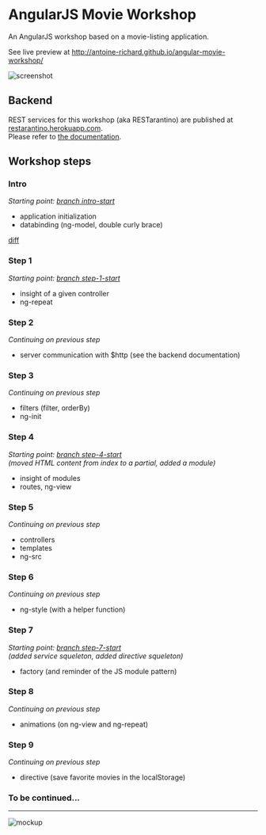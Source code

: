 AngularJS Movie Workshop
========================

An AngularJS workshop based on a movie-listing application.

See live preview at http://antoine-richard.github.io/angular-movie-workshop/

![screenshot](https://dl.dropboxusercontent.com/u/37908099/angular-movie-workshop/angular-movie-screen.png)

Backend 
-------

REST services for this workshop (aka RESTarantino) are published at [restarantino.herokuapp.com](http://restarantino.herokuapp.com).  
Please refer to [the documentation](http://restarantino.herokuapp.com/index.html).


Workshop steps
--------------

### Intro
_Starting point: [branch intro-start](https://github.com/antoine-richard/angular-movie-workshop/tree/intro-start)_

* application initialization
* databinding (ng-model, double curly brace)

[diff](https://github.com/antoine-richard/angular-movie-workshop/compare/intro-start...intro-end)

### Step 1

_Starting point: [branch step-1-start](https://github.com/antoine-richard/angular-movie-workshop/tree/step-1-start)_

* insight of a given controller
* ng-repeat

### Step 2

_Continuing on previous step_

* server communication with $http (see the backend documentation)

### Step 3

_Continuing on previous step_

* filters (filter, orderBy)
* ng-init

### Step 4

_Starting point: [branch step-4-start](https://github.com/antoine-richard/angular-movie-workshop/tree/step-4-start)_  
_(moved HTML content from index to a partial, added a module)_

* insight of modules
* routes, ng-view

### Step 5

_Continuing on previous step_

* controllers
* templates
* ng-src

### Step 6

_Continuing on previous step_

* ng-style (with a helper function)

### Step 7

_Starting point: [branch step-7-start](https://github.com/antoine-richard/angular-movie-workshop/tree/step-7-start)_  
_(added service squeleton, added directive squeleton)_

* factory (and reminder of the JS module pattern)

### Step 8

_Continuing on previous step_

* animations (on ng-view and ng-repeat)

### Step 9

_Continuing on previous step_

* directive (save favorite movies in the localStorage)

### To be continued...


---

![mockup](https://dl.dropboxusercontent.com/u/37908099/angular-movie-workshop/angular-movie-mockup.png)
